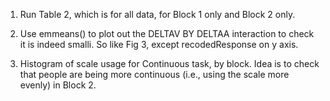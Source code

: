 1. Run Table 2, which is for all data, for Block 1 only and Block 2 only.

2. Use emmeans() to plot out the DELTAV BY DELTAA interaction to check it is indeed smalli. So like Fig 3, except recodedResponse on y axis.

3. Histogram of scale usage for Continuous task, by block. Idea is to check that people are being more continuous (i.e., using the scale more evenly) in Block 2.







